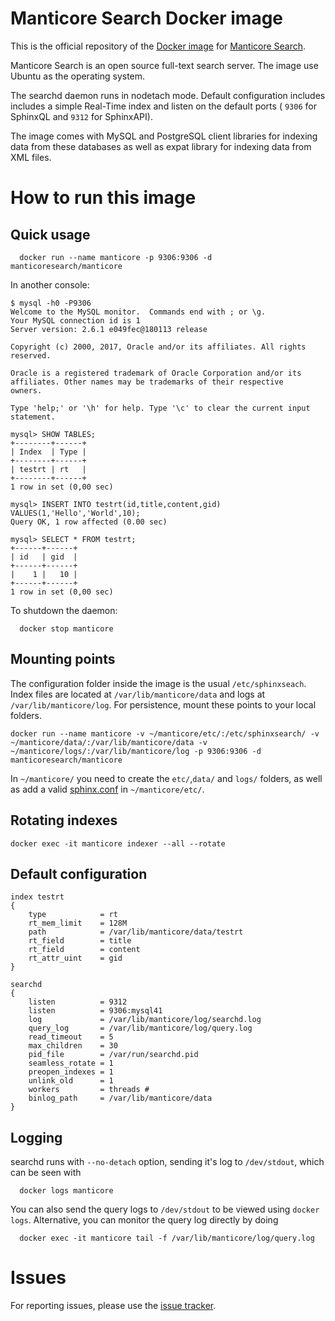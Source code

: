 # Manticore Search Docker image

This is the official repository of the [Docker image](https://hub.docker.com/r/manticoresearch/manticore/) for [Manticore Search](https://github.com/manticoresoftware/manticore).

Manticore Search is an open source full-text search server. The image use Ubuntu as the operating system.

The searchd daemon runs in nodetach mode. Default configuration includes includes a simple Real-Time index and listen on the default ports ( `9306`  for SphinxQL and `9312` for SphinxAPI).

The image comes with MySQL  and PostgreSQL client libraries for indexing data from these databases as well as expat library for indexing data from XML files.


# How to run this image

## Quick usage

  ```
	docker run --name manticore -p 9306:9306 -d manticoresearch/manticore
  ```
  
  In another console:
  
  ```
  $ mysql -h0 -P9306
Welcome to the MySQL monitor.  Commands end with ; or \g.
Your MySQL connection id is 1
Server version: 2.6.1 e049fec@180113 release 

Copyright (c) 2000, 2017, Oracle and/or its affiliates. All rights reserved.

Oracle is a registered trademark of Oracle Corporation and/or its
affiliates. Other names may be trademarks of their respective
owners.

Type 'help;' or '\h' for help. Type '\c' to clear the current input statement.

mysql> SHOW TABLES;
+--------+------+
| Index  | Type |
+--------+------+
| testrt | rt   |
+--------+------+
1 row in set (0,00 sec)

mysql> INSERT INTO testrt(id,title,content,gid) VALUES(1,'Hello','World',10);
Query OK, 1 row affected (0.00 sec)

mysql> SELECT * FROM testrt;
+------+------+
| id   | gid  |
+------+------+
|    1 |   10 |
+------+------+
1 row in set (0,00 sec)
```

To shutdown the daemon:

```
  docker stop manticore
```

## Mounting points

The configuration folder inside the image is the usual `/etc/sphinxseach`. 
Index files are located at `/var/lib/manticore/data` and logs at `/var/lib/manticore/log`.
For persistence, mount these points to your local folders.

```
docker run --name manticore -v ~/manticore/etc/:/etc/sphinxsearch/ -v ~/manticore/data/:/var/lib/manticore/data -v ~/manticore/logs/:/var/lib/manticore/log -p 9306:9306 -d manticoresearch/manticore
```
    
In `~/manticore/` you need to create the `etc/`,`data/` and `logs/` folders, as well as add a valid  [sphinx.conf](https://github.com/manticoresoftware/docker/blob/master/sphinx.conf)   in `~/manticore/etc/`.  

## Rotating indexes

```
docker exec -it manticore indexer --all --rotate
```

## Default configuration

```
index testrt
{
    type            = rt
    rt_mem_limit    = 128M
    path            = /var/lib/manticore/data/testrt
    rt_field        = title
    rt_field        = content
    rt_attr_uint    = gid
}

searchd
{
    listen          = 9312
    listen          = 9306:mysql41
    log             = /var/lib/manticore/log/searchd.log
    query_log       = /var/lib/manticore/log/query.log
    read_timeout    = 5
    max_children    = 30
    pid_file        = /var/run/searchd.pid
    seamless_rotate = 1
    preopen_indexes = 1
    unlink_old      = 1
    workers         = threads # 
    binlog_path     = /var/lib/manticore/data
}
```

## Logging

searchd runs with ``--no-detach`` option, sending it's log to `/dev/stdout`, which can be seen with 

```
  docker logs manticore
```

You can also send the query logs to `/dev/stdout` to be viewed using `docker logs`.
Alternative, you can monitor the query log directly by doing 

```
  docker exec -it manticore tail -f /var/lib/manticore/log/query.log
```

# Issues

For reporting issues, please use the [issue tracker](https://github.com/manticoresoftware/docker/issues).

